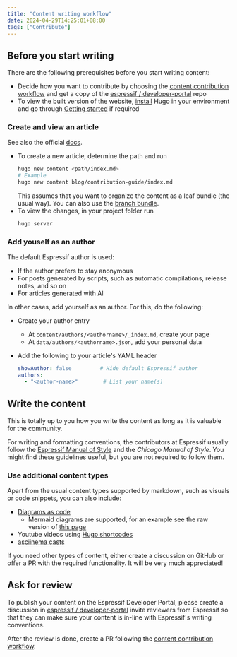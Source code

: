 ```yaml
---
title: "Content writing workflow"
date: 2024-04-29T14:25:01+08:00
tags: ["Contribute"]
---
```


## Before you start writing

There are the following prerequisites before you start writing content:

- Decide how you want to contribute by choosing the [content contribution workflow](../content-contrib-workflow "Content contribution workflow") and get a copy of the [espressif / developer-portal][] repo
- To view the built version of the website, [install](https://gohugo.io/installation/) Hugo in your environment and go through [Getting started](https://gohugo.io/getting-started/) if required

[espressif / developer-portal]: https://github.com/espressif/developer-portal "Espressif Developer Portal"


### Create and view an article

See also the official [docs](https://gohugo.io/getting-started/quick-start/#add-content).

- To create a new article, determine the path and run
  ```sh
  hugo new content <path/index.md>
  # Example
  hugo new content blog/contribution-guide/index.md
  ```
  This assumes that you want to organize the content as a leaf bundle (the usual way). You can also use the [branch bundle](https://gohugo.io/content-management/page-bundles/#comparison).
- To view the changes, in your project folder run
  ```sh
  hugo server
  ```

### Add youself as an author

The default Espressif author is used:

- If the author prefers to stay anonymous
- For posts generated by scripts, such as automatic compilations, release notes, and so on
- For articles generated with AI

In other cases, add yourself as an author. For this, do the following:

- Create your author entry
  - At `content/authors/<authorname>/_index.md`, create your page
  - At `data/authors/<authorname>.json`, add your personal data

- Add the following to your article's YAML header

  ```yaml
  showAuthor: false         # Hide default Espressif author
  authors:
    - "<author-name>"        # List your name(s)
  ```


## Write the content

This is totally up to you how you write the content as long as it is valuable for the community.

For writing and formatting conventions, the contributors at Espressif usually follow the [Espressif Manual of Style](https://mos.espressif.com/) and the *Chicago Manual of Style*. You might find these guidelines useful, but you are not required to follow them.

### Use additional content types

Apart from the usual content types supported by markdown, such as visuals or code snippets, you can also include:

- [Diagrams as code](https://gohugo.io/content-management/diagrams/)
  - Mermaid diagrams are supported, for an example see the raw version of [this page](../content-contrib-workflow "Content contribution workflow")
- Youtube videos using [Hugo shortcodes](https://gohugo.io/content-management/shortcodes/#youtube)
- [asciinema casts](../asciinema-casts "asciinema casts")

If you need other types of content, either create a discussion on GitHub or offer a PR with the required functionality. It will be very much appreciated!


## Ask for review

To publish your content on the Espressif Developer Portal, please create a discussion in [espressif / developer-portal][] invite reviewers from Espressif so that they can make sure your content is in-line with Espressif's writing conventions.

After the review is done, create a PR following the [content contribution workflow](../content-contrib-workflow "Content contribution workflow").

